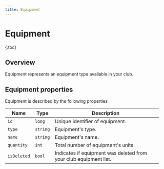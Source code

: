 ```yaml
---
title: Equipment
---
```


# Equipment

{:toc}



## Overview 

Equipment represents an equipment type available in your club.


## Equipment properties

Equipment is described by the following properties


Name            | Type      | Description
-----|----------|----------------------
`id`            |`long`     | Unique identifier of equipment.
`type`     		|`string`   | Equipment's type.
`name`    		|`string`   | Equipment's name.
`quantity`      |`int`   	| Total number of equipment's units.
`isDeleted`     |`bool`     | Indicates if equipment was deleted from your club equipment list.


